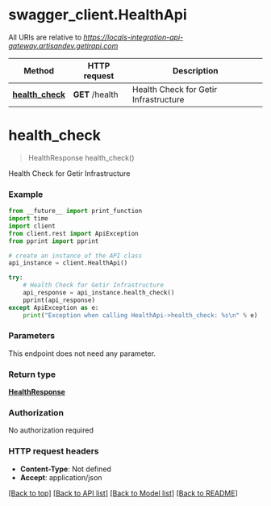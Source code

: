 # swagger_client.HealthApi

All URIs are relative to *https://locals-integration-api-gateway.artisandev.getirapi.com*

Method | HTTP request | Description
------------- | ------------- | -------------
[**health_check**](HealthApi.md#health_check) | **GET** /health | Health Check for Getir Infrastructure

# **health_check**
> HealthResponse health_check()

Health Check for Getir Infrastructure

### Example

```python
from __future__ import print_function
import time
import client
from client.rest import ApiException
from pprint import pprint

# create an instance of the API class
api_instance = client.HealthApi()

try:
    # Health Check for Getir Infrastructure
    api_response = api_instance.health_check()
    pprint(api_response)
except ApiException as e:
    print("Exception when calling HealthApi->health_check: %s\n" % e)
```

### Parameters
This endpoint does not need any parameter.

### Return type

[**HealthResponse**](HealthResponse.md)

### Authorization

No authorization required

### HTTP request headers

 - **Content-Type**: Not defined
 - **Accept**: application/json

[[Back to top]](#) [[Back to API list]](../README.md#documentation-for-api-endpoints) [[Back to Model list]](../README.md#documentation-for-models) [[Back to README]](../README.md)

